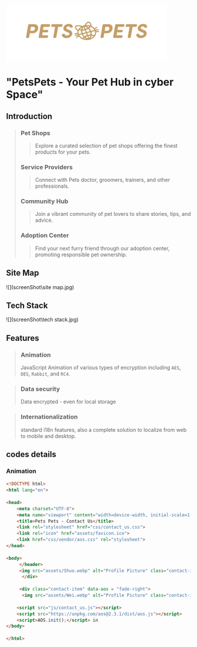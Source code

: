 ![PetsPets 图标](screenShot\pets-logo-15.svg)

# "PetsPets - Your Pet Hub in cyber Space"

## Introduction

> ### Pet Shops
>
> > Explore a curated selection of pet shops offering the finest products for your pets.
>
> ### Service Providers
>
> > Connect with Pets doctor, groomers, trainers, and other professionals.
>
> ### Community Hub
>
> > Join a vibrant community of pet lovers to share stories, tips, and advice.
>
> ### Adoption Center
>
> > Find your next furry friend through our adoption center, promoting responsible pet ownership.



## Site Map

![](screenShot\site map.jpg)

## Tech Stack

![](screenShot\tech stack.jpg)

## Features

> ### Animation
>
> JavaScript Animation of various types of encryption including `AES`, `DES`, `Rabbit`, and `RC4`.



> ### Data security
>
> Data encrypted - even for local storage
>
> 

> ### Internationalization
>
> standard i18n features, also a complete solution to localize from web to mobile and desktop.



## codes details

### Animation

```HTML
<!DOCTYPE html>
<html lang="en">

<head>
    <meta charset="UTF-8">
    <meta name="viewport" content="width=device-width, initial-scale=1.0">
    <title>Pets Pets - Contact Us</title>
    <link rel="stylesheet" href="css/contact_us.css">
    <link rel="icon" href="assets/favicon.ico">
    <link href="css/vendor/aos.css" rel="stylesheet">  
</head>

<body>
     </header>
     <img src="assets/Shuo.webp" alt="Profile Picture" class="contact-image" data-aos="zoom-out-up">
      </div>

     <div class="contact-item" data-aos = "fade-right">
      <img src="assets/Wei.webp" alt="Profile Picture" class="contact-image" data-aos="zoom-out-up">
                
    <script src="js/contact_us.js"></script>
    <script src="https://unpkg.com/aos@2.3.1/dist/aos.js"></script>
    <script>AOS.init();</script> in
</body>

</html>
```



    <meta charset="UTF-8">

    <meta name="viewport" content="width=device-width, initial-scale=1.0">

​       <link href="css/vendor/aos.css" rel="stylesheet">

</head>

<body>

    <div class="contact-container">



